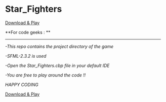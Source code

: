 # Star_Fighters

[Download & Play](https://github.com/abrarShariar/StarFighters_Release/archive/master.zip)

**For code geeks : **

<hr>

*-This repo contains the project directory of the game*

*-SFML-2.3.2 is used*

*-Open the Star_Fighters.cbp file in your default IDE*

*-You are free to play around the code !!*

*HAPPY CODING*

[Download & Play](https://github.com/abrarShariar/StarFighters_Release/archive/master.zip)
